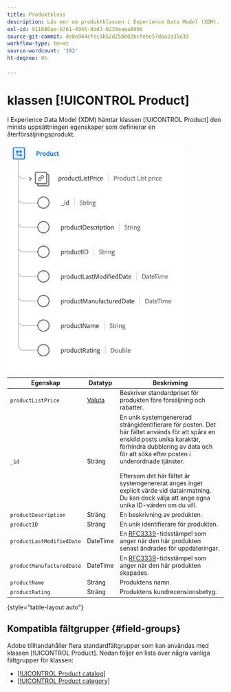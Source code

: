 ```yaml
---
title: Produktklass
description: Läs mer om produktklassen i Experience Data Model (XDM).
exl-id: 911680ae-b761-4945-9ad3-0233eaea89b0
source-git-commit: de8e944cfec3b52d25bb02bcfebe57d6a2a35e39
workflow-type: tm+mt
source-wordcount: '193'
ht-degree: 0%

---
```


# klassen [!UICONTROL Product]

I Experience Data Model (XDM) hämtar klassen [!UICONTROL Product] den minsta uppsättningen egenskaper som definierar en återförsäljningsprodukt.

![](../images/classes/product.png)

| Egenskap | Datatyp | Beskrivning |
| --- | --- | --- |
| `productListPrice` | [Valuta](../data-types/currency.md) | Beskriver standardpriset för produkten före försäljning och rabatter. |
| `_id` | Sträng | En unik systemgenererad strängidentifierare för posten. Det här fältet används för att spåra en enskild posts unika karaktär, förhindra dubblering av data och för att söka efter posten i underordnade tjänster.<br><br>Eftersom det här fältet är systemgenererat anges inget explicit värde vid datainmatning. Du kan dock välja att ange egna unika ID-värden om du vill. |
| `productDescription` | Sträng | En beskrivning av produkten. |
| `productID` | Sträng | En unik identifierare för produkten. |
| `productLastModifiedDate` | DateTime | En [RFC3339](https://datatracker.ietf.org/doc/html/rfc3339)-tidsstämpel som anger när den här produkten senast ändrades för uppdateringar. |
| `productManufacturedDate` | DateTime | En [RFC3339](https://datatracker.ietf.org/doc/html/rfc3339)-tidsstämpel som anger när den här produkten skapades. |
| `productName` | Sträng | Produktens namn. |
| `productRating` | Sträng | Produktens kundrecensionsbetyg. |

{style="table-layout:auto"}

## Kompatibla fältgrupper {#field-groups}

Adobe tillhandahåller flera standardfältgrupper som kan användas med klassen [!UICONTROL Product]. Nedan följer en lista över några vanliga fältgrupper för klassen:

* [[!UICONTROL Product catalog]](../field-groups/product/product-catalog.md)
* [[!UICONTROL Product category]](../field-groups/product/product-category.md)
